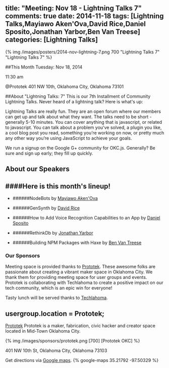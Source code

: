 title: "Meeting: Nov 18 - Lightning Talks 7"
comments: true
date: 2014-11-18
tags: [Lightning Talks,Mayiawo Aken'Ova,David Rice,Daniel Sposito,Jonathan Yarbor,Ben Van Treese]
categories: [Lightning Talks]
---
{% img  /images/posters/2014-nov-lightning-7.png 700 "Lightning Talks 7" "Lightning Talks 7" %}

##This Month
Tuesday: Nov 18, 2014

11:30 am

@Prototek
401 NW 10th,
Oklahoma City, Oklahoma
73101


##About "Lightning Talks: 7"
This is our 7th Installment of Community Lightning Talks. Never heard of a lightning talk? Here is what's up:

Lightning Talks are really fun. They are an open forum where our members can get up and talk about what they want. The talks need to be short - generally 5-10 minutes. You can cover anything that is javascript, or related to javascript. You can talk about a problem you've solved, a plugin you like, a cool blog post you read, something you’re working on now, or pretty much any other way you’re using JavaScript to achieve your goals.

We run a signup on the Google G+ community for OKC.js.  Generally? Be sure and sign up early; they fill up quickly.

<!-- more -->

## About our Speakers

####Here is this month's lineup!
----------------------------------------------------------
- ######NodeBots by [Mayiawo Aken'Ova](https://twitter.com/make_nova)

- ######GenSynth by [David Rice](http://www.davidlukerice.com/)

- ######How to Add Voice Recognition Capabilities to an App by [Daniel Sposito](http://danielsposito.com/)

- ######RethinkDb by [Jonathan Yarbor](https://twitter.com/Blazedd)

- ######Building NPM Packages with Haxe by [Ben Van Treese](https://twitter.com/vantreeseba)

### Our Sponsors
Meeting space is provided thanks to [Prototek](http://www.prototekokc.com). These awesome folks are passionate about creating a vibrant maker space in Oklahoma City. We thank them for providing meeting space for user groups and events. Prototek is collaborating with Techlahoma to create a positive impact on our tech community, which is an epic win for everyone!

Tasty lunch will be served thanks to [Techlahoma](http://techlahoma.org/).

## usergroup.location = Prototek;

[Prototek](http://prototekokc.com/) Prototek is a maker, fabrication, civic hacker and creator space located in Mid-Town Oklahoma City.

{% img  /images/sponsors/prototek.png [700] [Prototek OKC] %}

401 NW 10th St, Oklahoma City, Oklahoma 73103

Get directions via [Google maps](https://www.google.com/maps/place/401+NW+10th+St/@35.478527,-97.519417,17z/data=!3m1!4b1!4m2!3m1!1s0x87b21733fd30d655:0xce3a1cd9b95c8415).
{% google-maps 35.21792 -97.50329 %}
